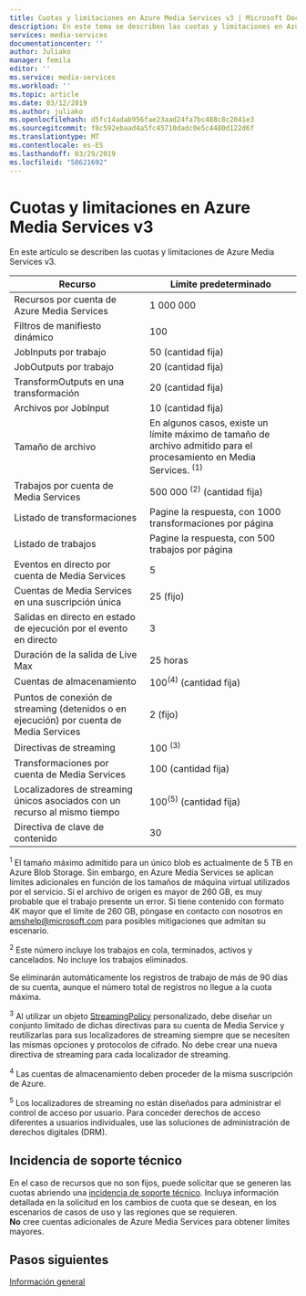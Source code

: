 ```yaml
---
title: Cuotas y limitaciones en Azure Media Services v3 | Microsoft Docs
description: En este tema se describen las cuotas y limitaciones en Azure Media Services v3
services: media-services
documentationcenter: ''
author: Juliako
manager: femila
editor: ''
ms.service: media-services
ms.workload: ''
ms.topic: article
ms.date: 03/12/2019
ms.author: juliako
ms.openlocfilehash: d5fc14adab956fae23aad24fa7bc488c8c2041e3
ms.sourcegitcommit: f8c592ebaad4a5fc45710dadc0e5c4480d122d6f
ms.translationtype: MT
ms.contentlocale: es-ES
ms.lasthandoff: 03/29/2019
ms.locfileid: "58621692"
---
```

# <a name="quotas-and-limitations-in-azure-media-services-v3"></a>Cuotas y limitaciones en Azure Media Services v3

En este artículo se describen las cuotas y limitaciones de Azure Media Services v3.

| Recurso | Límite predeterminado | 
| --- | --- | 
| Recursos por cuenta de Azure Media Services | 1 000 000|
| Filtros de manifiesto dinámico|100|
| JobInputs por trabajo | 50 (cantidad fija)|
| JobOutputs por trabajo | 20 (cantidad fija) |
| TransformOutputs en una transformación | 20 (cantidad fija) |
| Archivos por JobInput|10 (cantidad fija)|
| Tamaño de archivo| En algunos casos, existe un límite máximo de tamaño de archivo admitido para el procesamiento en Media Services. <sup>(1)</sup> |
| Trabajos por cuenta de Media Services | 500 000 <sup>(2)</sup> (cantidad fija)|
| Listado de transformaciones|Pagine la respuesta, con 1000 transformaciones por página|
| Listado de trabajos|Pagine la respuesta, con 500 trabajos por página|
| Eventos en directo por cuenta de Media Services |5|
| Cuentas de Media Services en una suscripción única | 25 (fijo) |
| Salidas en directo en estado de ejecución por el evento en directo |3|
| Duración de la salida de Live Max | 25 horas |
| Cuentas de almacenamiento | 100<sup>(4)</sup> (cantidad fija) |
| Puntos de conexión de streaming (detenidos o en ejecución) por cuenta de Media Services|2 (fijo)|
| Directivas de streaming | 100 <sup>(3)</sup> |
| Transformaciones por cuenta de Media Services | 100 (cantidad fija)|
| Localizadores de streaming únicos asociados con un recurso al mismo tiempo | 100<sup>(5)</sup> (cantidad fija) |
| Directiva de clave de contenido |30 | 

<sup>1</sup> El tamaño máximo admitido para un único blob es actualmente de 5 TB en Azure Blob Storage. Sin embargo, en Azure Media Services se aplican límites adicionales en función de los tamaños de máquina virtual utilizados por el servicio. Si el archivo de origen es mayor de 260 GB, es muy probable que el trabajo presente un error. Si tiene contenido con formato 4K mayor que el límite de 260 GB, póngase en contacto con nosotros en amshelp@microsoft.com para posibles mitigaciones que admitan su escenario.

<sup>2</sup> Este número incluye los trabajos en cola, terminados, activos y cancelados. No incluye los trabajos eliminados. 

Se eliminarán automáticamente los registros de trabajo de más de 90 días de su cuenta, aunque el número total de registros no llegue a la cuota máxima. 

<sup>3</sup> Al utilizar un objeto [StreamingPolicy](https://docs.microsoft.com/rest/api/media/streamingpolicies) personalizado, debe diseñar un conjunto limitado de dichas directivas para su cuenta de Media Service y reutilizarlas para sus localizadores de streaming siempre que se necesiten las mismas opciones y protocolos de cifrado. No debe crear una nueva directiva de streaming para cada localizador de streaming.

<sup>4</sup> Las cuentas de almacenamiento deben proceder de la misma suscripción de Azure.

<sup>5</sup> Los localizadores de streaming no están diseñados para administrar el control de acceso por usuario. Para conceder derechos de acceso diferentes a usuarios individuales, use las soluciones de administración de derechos digitales (DRM).

## <a name="support-ticket"></a>Incidencia de soporte técnico

En el caso de recursos que no son fijos, puede solicitar que se generen las cuotas abriendo una [incidencia de soporte técnico](https://portal.azure.com/#blade/Microsoft_Azure_Support/HelpAndSupportBlade/newsupportrequest). Incluya información detallada en la solicitud en los cambios de cuota que se desean, en los escenarios de casos de uso y las regiones que se requieren. <br/>**No** cree cuentas adicionales de Azure Media Services para obtener límites mayores.

## <a name="next-steps"></a>Pasos siguientes

[Información general](media-services-overview.md)
